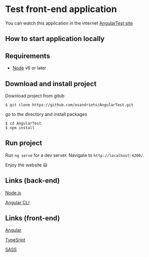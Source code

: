 # Test front-end application
You can watch this application in the internet [AngularTest site](http://ditcom-dev.westeurope.cloudapp.azure.com:8092/)

## How to start application locally
## Requirements

- [Node](https://nodejs.org) v6 or later

## Download and install project

Download project from gitub
```
$ git clone https://github.com/osandriets/AngularTest.git

```
go to the directory and install packages
```
$ cd AngularTest
$ npm install
```

## Run project

Run `ng serve` for a dev server. Navigate to `http://localhost:4200/`.

Enjoy the website :smiley:


## Links (back-end)

[Node.js](https://nodejs.org)

[Angular CLI](https://github.com/angular/angular-cli)

## Links (front-end)

[Angular](http://angular.io/)

[TypeSript](https://www.typescriptlang.org/)

[SASS](http://sass-lang.com/)


